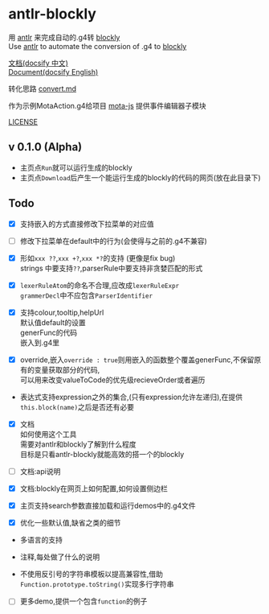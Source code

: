 # antlr-blockly

用 [antlr](https://github.com/antlr/antlr4) 来完成自动的.g4转 [blockly](https://github.com/google/blockly)  
Use [antlr](https://github.com/antlr/antlr4) to automate the conversion of .g4 to [blockly](https://github.com/google/blockly)

[文档(docsify 中文)](https://zhaouv.github.io/antlr-blockly/docs/#/README)  
[Document(docsify English)](https://zhaouv.github.io/antlr-blockly/docs/#/en/README)

转化思路 [convert.md](./convert.md)

作为示例MotaAction.g4给项目 [mota-js](https://github.com/ckcz123/mota-js) 提供事件编辑器子模块

[LICENSE](./NOTICE.md)

## v 0.1.0 (Alpha)
+ 主页点`Run`就可以运行生成的blockly
+ 主页点`Download`后产生一个能运行生成的blockly的代码的网页(放在此目录下)

## Todo

+ [x] 支持嵌入的方式直接修改下拉菜单的对应值

+ [ ] 修改下拉菜单在default中的行为(会使得与之前的.g4不兼容)

+ [x] 形如`xxx ??`,`xxx +?`,`xxx *?`的支持 (更像是fix bug)  
strings 中要支持`??`,parserRule中要支持非贪婪匹配的形式

+ [x] `lexerRuleAtom`的命名不合理,应改成`lexerRuleExpr`  
`grammerDecl`中不应包含`ParserIdentifier`

+ [x] 支持colour,tooltip,helpUrl  
  默认值default的设置  
  generFunc的代码  
  嵌入到.g4里

+ [x] override,嵌入`override : true`则用嵌入的函数整个覆盖generFunc,不保留原有的变量获取部分的代码,  
  可以用来改变valueToCode的优先级recieveOrder或者遍历   

+ 表达式支持expression之外的集合,(只有expression允许左递归),在提供`this.block(name)`之后是否还有必要

+ [x] 文档  
  如何使用这个工具  
  需要对antlr和blockly了解到什么程度  
  目标是只看antlr-blockly就能高效的搭一个的blockly  

+ [ ] 文档:api说明

+ [x] 文档:blockly在网页上如何配置,如何设置侧边栏  

+ [x] 主页支持search参数直接加载和运行demos中的.g4文件

+ [x] 优化一些默认值,缺省之类的细节

+ 多语言的支持

+ 注释,每处做了什么的说明

+ 不使用反引号的字符串模板以提高兼容性,借助`Function.prototype.toString()`实现多行字符串

+ [ ] 更多demo,提供一个包含`function`的例子